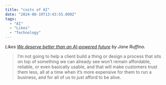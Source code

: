 ```yaml
---
title: "costs of AI"
date: "2024-08-19T13:43:55.000Z"
tags: 
  - "AI"
  - "Likes"
  - "Technology"
---
```


_Likes [We deserve better than an AI-powered future](https://www.characterworks.co/blog/we-deserve-better-than-an-ai-powered-future) by Jane Ruffino._

> I’m not going to help a client build a thing or design a process that sits on top of something we can already see won’t remain affordable, reliable, or even basically usable, and that will make customers trust them less, all at a time when it’s more expensive for them to run a business, and for all of us to just afford to be alive.
